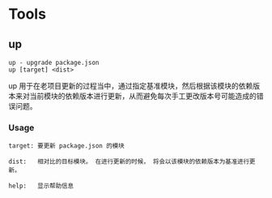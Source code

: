 # Tools

## up

```
up - upgrade package.json
up [target] <dist>
```
up 用于在老项目更新的过程当中，通过指定基准模块，然后根据该模块的依赖版本来对当前模块的依赖版本进行更新，从而避免每次手工更改版本号可能造成的错误问题。

### Usage

```
target: 要更新 package.json 的模块

dist:   相对比的目标模块。 在进行更新的时候， 将会以该模块的依赖版本为基准进行更新。

help:   显示帮助信息
```
